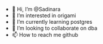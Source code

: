 - 👋 Hi, I’m @Sadinara
- 👀 I’m interested in origami
- 🌱 I’m currently learning postgres
- 💞️ I’m looking to collaborate on dba
- 📫 How to reach me github

<!---
Sadinara/Sadinara is a ✨ special ✨ repository because its `README.md` (this file) appears on your GitHub profile.
You can click the Preview link to take a look at your changes.
--->
